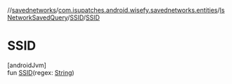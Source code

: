 //[savednetworks](../../../../index.md)/[com.isupatches.android.wisefy.savednetworks.entities](../../index.md)/[IsNetworkSavedQuery](../index.md)/[SSID](index.md)/[SSID](-s-s-i-d.md)

# SSID

[androidJvm]\
fun [SSID](-s-s-i-d.md)(regex: [String](https://kotlinlang.org/api/latest/jvm/stdlib/kotlin/-string/index.html))
